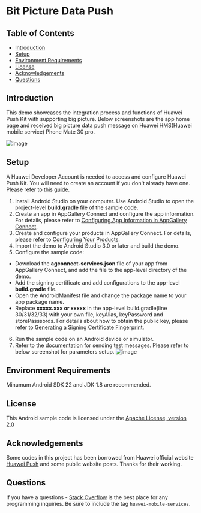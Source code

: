 # Bit Picture Data Push

## Table of Contents
- [Introduction](#introduction)
- [Setup](#setup)
- [Environment Requirements](#environment-requirements)
- [License](#license)
- [Acknowledgements](#acknowledgements)
- [Questions](#questions)

## Introduction  
This demo showcases the integration process and functions of Huawei Push Kit with supporting big picture. Below screenshots are the app home page and received big picture data push message on Huawei HMS(Huawei mobile service) Phone Mate 30 pro.

![image](https://user-images.githubusercontent.com/57116184/200088521-89e943f0-fa0d-4702-93f5-71a992a22198.png)
## Setup
A Huawei Developer Account is needed to access and configure Huawei Push Kit. You will need to create an account if you don't already have one. Please refer to this  [guide](https://developer.huawei.com/consumer/en/doc/help/registerandlogin-0000001052613847).

1. Install Android Studio on your computer. Use Android Studio to open the project-level **build.gradle** file of the sample code.  
2. Create an app in AppGallery Connect and configure the app information. For details, please refer to [Configuring App Information in AppGallery Connect](https://developer.huawei.com/consumer/en/doc/development/HMSCore-Guides/config-agc-0000001050033072?ha_source=hms1).
3. Create and configure your products in AppGallery Connect. For details, please refer to [Configuring Your Products](https://developer.huawei.com/consumer/en/doc/development/HMSCore-Guides/config-product-0000001050033076?ha_source=hms1).
4. Import the demo to Android Studio 3.0 or later and build the demo.  
5. Configure the sample code:  
* Download the **agconnect-services.json** file of your app from AppGallery Connect, and add the file to the app-level directory of the demo.  
* Add the signing certificate and add configurations to the app-level **build.gradle** file.  
* Open the AndroidManifest file and change the package name to your app package name.  
* Replace **xxxxx.xxx or xxxxx** in the app-level build.gradle(line 30/31/32/33) with your own file, keyAlias, keyPassword and storePasssords. For details about how to obtain the public key, please refer to [Generating a Signing Certificate Fingerprint](https://developer.huawei.com/consumer/en/doc/development/HMSCore-Guides/android-config-agc-0000001050170137).
6. Run the sample code on an Android device or simulator.
7. Refer to the [documentation](https://developer.huawei.com/consumer/en/doc/development/HMSCore-Guides/android-basic-sendtestmsg-0000001087842114) for sending test messages. Please refer to below screenshot for parameters setup. 
![image](https://user-images.githubusercontent.com/57116184/212972495-37953076-e5b2-402c-90d3-a7216e5c970f.png)


## Environment Requirements  

Minumum Android SDK 22 and JDK 1.8 are recommended.

## License
This Android sample code is licensed under the [Apache License, version 2.0](http://www.apache.org/licenses/LICENSE-2.0)

## Acknowledgements
Some codes in this project has been borrowed from Huawei official website [Huawei Push](https://developer.huawei.com/consumer/en/doc/development/HMSCore-Guides/service-introduction-0000001050040060) and some public website posts. Thanks for their working. 

## Questions
If you have a questions - [Stack Overflow](https://stackoverflow.com/questions/tagged/huawei-mobile-services) is the best place for any programming inquiries. Be sure to include the tag `huawei-mobile-services`.
